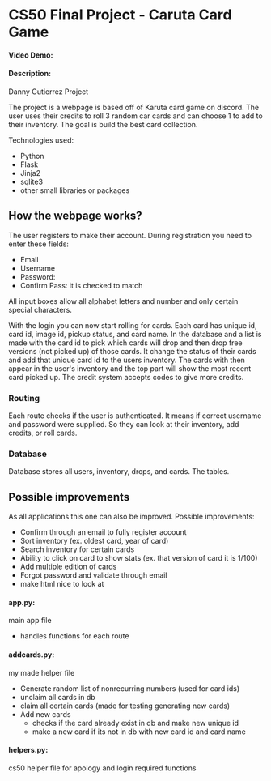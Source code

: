 # CS50 Final Project - Caruta Card Game
#### Video Demo:  <URL HERE>
#### Description:
Danny Gutierrez Project

The project is a webpage is based off of Karuta card game on discord. The user uses their credits to roll 3 random car cards and can choose 1 to add to their inventory. The goal is build the best card collection.

Technologies used:

- Python
- Flask
- Jinja2
- sqlite3
- other small libraries or packages

## How the webpage works?

The user registers to make their account. During registration you need to enter these fields:

- Email
- Username
- Password:
- Confirm Pass: it is checked to match

All input boxes allow all alphabet letters and number and only certain special characters.

With the login you can now start rolling for cards. 
Each card has unique id, card id, image id, pickup status, and card name. In the database and a list is made with the card id to pick which cards will drop and then drop free versions (not picked up) of those cards. It change the status of their cards and add that unique card id to the users inventory. The cards with then appear in the user's inventory and the top part will show the most recent card picked up. The credit system accepts codes to give more credits.


### Routing

Each route checks if the user is authenticated. It means if correct username and password were supplied. So they can look at their inventory, add credits, or roll cards.


### Database

Database stores all users, inventory, drops, and cards. The tables.

## Possible improvements

As all applications this one can also be improved. Possible improvements:

- Confirm through an email to fully register account
- Sort inventory (ex. oldest card, year of card)
- Search inventory for certain cards
- Ability to click on card to show stats (ex. that version of card it is 1/100)
- Add multiple edition of cards
- Forgot password and validate through email
- make html nice to look at

#### app.py:
main app file
- handles functions for each route


#### addcards.py:
my made helper file
- Generate random list of nonrecurring numbers (used for card ids)
- unclaim all cards in db
- claim all certain cards (made for testing generating new cards)
- Add new cards
    - checks if the card already exist in db and make new unique id
    - make a new card if its not in db with new card id and card name

#### helpers.py:
cs50 helper file for apology and login required functions



